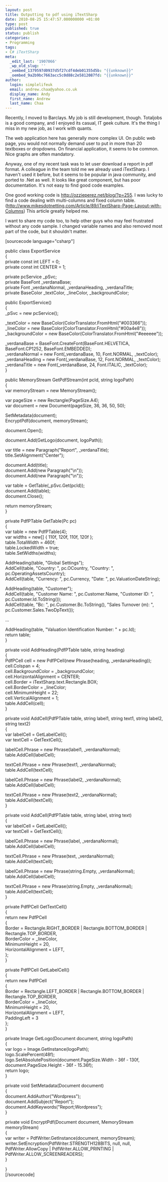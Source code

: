 ```yaml
---
layout: post
title: Outputting to pdf using iTextSharp
date: 2010-08-25 15:47:57.000000000 +01:00
type: post
published: true
status: publish
categories:
- Programming
tags:
- C# iTextSharp
meta:
  _edit_last: '1907066'
  _wp_old_slug: ''
  _oembed_1379597d0937d5f27cdf4deb01355d5b: "{{unknown}}"
  _oembed_9a2b9bc7663acc5c0d88c2e5812087fd: "{{unknown}}"
author:
  login: simplelifeuk
  email: andrew.chaa@yahoo.co.uk
  display_name: Andy
  first_name: Andrew
  last_name: Chaa
---
```

<p>Recently, I moved to Barclays. My job is still development, though. Totaljobs is a good company, and I enjoyed its casual, IT geek culture. It's the thing I miss in my new job, as I work with quants.</p>
<p>The web application here has generally more complex UI. On public web page, you would not normally demand user to put in more than 20 textboxes or dropdowns. On financial application, it seems to be common. Nice graphs are often mandatory.</p>
<p>Anyway, one of my recent task was to let user download a report in pdf format. A colleague in the team told me we already used iTextSharp. I haven't used it before, but it seems to be popular in java community, and ported to .Net as well. It looks like great component, but has poor documentation. It's not easy to find good code examples.</p>
<p>One good working code is <a href="http://ozzieperez.net/blog/?p=255">http://ozzieperez.net/blog/?p=255</a>. I was lucky to find a code dealing with multi-columns and fixed column table. (<a href="http://www.mikesdotnetting.com/Article/89/iTextSharp-Page-Layout-with-Columns">http://www.mikesdotnetting.com/Article/89/iTextSharp-Page-Layout-with-Columns</a>) This article greatly helped me.</p>
<p>I want to share my code too, to help other guys who may feel frustrated without any code sample. I changed variable names and also removed most part of the code, but it shouldn't matter.</p>
<p>[sourcecode language="csharp"]</p>
<p>public class ExportService<br />
{<br />
    private const int LEFT = 0;<br />
    private const int CENTER = 1;</p>
<p>    private pcService _pSvc;<br />
    private BaseFont _verdanaBase;<br />
    private Font _verdanaNormal, _verdanaHeading, _verdanaTitle;<br />
    private BaseColor _textColor, _lineColor, _backgroundColor;</p>
<p>    public ExportService()<br />
    {<br />
        _pSvc = new pcService();</p>
<p>        _textColor = new BaseColor(ColorTranslator.FromHtml(&quot;#003366&quot;));<br />
        _lineColor = new BaseColor(ColorTranslator.FromHtml(&quot;#00a4e8&quot;));<br />
        _backgroundColor = new BaseColor(ColorTranslator.FromHtml(&quot;#eeeeee&quot;));</p>
<p>        _verdanaBase = BaseFont.CreateFont(BaseFont.HELVETICA, BaseFont.CP1252, BaseFont.EMBEDDED);<br />
        _verdanaNormal = new Font(_verdanaBase, 10, Font.NORMAL, _textColor);<br />
        _verdanaHeading = new Font(_verdanaBase, 12, Font.NORMAL, _textColor);<br />
        _verdanaTitle = new Font(_verdanaBase, 24, Font.ITALIC, _textColor);<br />
    }</p>
<p>    public MemoryStream GetPdfStream(int pcId, string logoPath)<br />
    {<br />
        var memoryStream = new MemoryStream();</p>
<p>        var pageSize = new Rectangle(PageSize.A4);<br />
        var document = new Document(pageSize, 36, 36, 50, 50);</p>
<p>        SetMetadata(document);<br />
        EncryptPdf(document, memoryStream);</p>
<p>        document.Open();</p>
<p>        document.Add(GetLogo(document, logoPath));</p>
<p>        var title = new Paragraph(&quot;Report&quot;, _verdanaTitle);<br />
        title.SetAlignment(&quot;Center&quot;);</p>
<p>        document.Add(title);<br />
        document.Add(new Paragraph(&quot;\n&quot;));<br />
        document.Add(new Paragraph(&quot;\n&quot;));</p>
<p>        var table = GetTable(_pSvc.Get(pcId));<br />
        document.Add(table);<br />
        document.Close();</p>
<p>        return memoryStream;<br />
    }</p>
<p>    private PdfPTable GetTable(Pc pc)<br />
    {<br />
        var table = new PdfPTable(4);<br />
        var widths = new[] { 110f, 120f, 110f, 120f };<br />
        table.TotalWidth = 460f;<br />
        table.LockedWidth = true;<br />
        table.SetWidths(widths);</p>
<p>        AddHeading(table, &quot;Global Settings&quot;);<br />
        AddCell(table, &quot;Country: &quot;, pc.OCountry, &quot;Country: &quot;, pc.OperatingAssetsCountry);<br />
        AddCell(table, &quot;Currency: &quot;, pc.Currency, &quot;Date: &quot;, pc.ValuationDateString);</p>
<p>        AddHeading(table, &quot;Customer&quot;);<br />
        AddCell(table, &quot;Customer Name: &quot;, pc.Customer.Name, &quot;Customer ID: &quot;, pc.Customer.Id.ToString());<br />
        AddCell(table, &quot;Bc: &quot;, pc.Customer.Bc.ToString(), &quot;Sales Turnover (m): &quot;, pc.Customer.Sales.TwoDpText());</p>
<p>        ...</p>
<p>        AddHeading(table, &quot;Valuation Identification Number: &quot; + pc.Id);<br />
        return table;<br />
    }</p>
<p>    private void AddHeading(PdfPTable table, string heading)<br />
    {<br />
        PdfPCell cell = new PdfPCell(new Phrase(heading, _verdanaHeading));<br />
        cell.Colspan = 4;<br />
        cell.BackgroundColor = _backgroundColor;<br />
        cell.HorizontalAlignment = CENTER;<br />
        cell.Border = iTextSharp.text.Rectangle.BOX;<br />
        cell.BorderColor = _lineColor;<br />
        cell.MinimumHeight = 22;<br />
        cell.VerticalAlignment = 1;<br />
        table.AddCell(cell);<br />
    }</p>
<p>    private void AddCell(PdfPTable table, string label1, string text1, string label2, string text2)<br />
    {<br />
        var labelCell = GetLabelCell();<br />
        var textCell = GetTextCell();</p>
<p>        labelCell.Phrase = new Phrase(label1, _verdanaNormal);<br />
        table.AddCell(labelCell);</p>
<p>        textCell.Phrase = new Phrase(text1, _verdanaNormal);<br />
        table.AddCell(textCell);</p>
<p>        labelCell.Phrase = new Phrase(label2, _verdanaNormal);<br />
        table.AddCell(labelCell);</p>
<p>        textCell.Phrase = new Phrase(text2, _verdanaNormal);<br />
        table.AddCell(textCell);<br />
    }</p>
<p>    private void AddCell(PdfPTable table, string label, string text)<br />
    {<br />
        var labelCell = GetLabelCell();<br />
        var textCell = GetTextCell();</p>
<p>        labelCell.Phrase = new Phrase(label, _verdanaNormal);<br />
        table.AddCell(labelCell);</p>
<p>        textCell.Phrase = new Phrase(text, _verdanaNormal);<br />
        table.AddCell(textCell);</p>
<p>        labelCell.Phrase = new Phrase(string.Empty, _verdanaNormal);<br />
        table.AddCell(labelCell);</p>
<p>        textCell.Phrase = new Phrase(string.Empty, _verdanaNormal);<br />
        table.AddCell(textCell);<br />
    }</p>
<p>    private PdfPCell GetTextCell()<br />
    {<br />
        return new PdfPCell<br />
                   {<br />
                       Border = Rectangle.RIGHT_BORDER | Rectangle.BOTTOM_BORDER | Rectangle.TOP_BORDER,<br />
                       BorderColor = _lineColor,<br />
                       MinimumHeight = 20,<br />
                       HorizontalAlignment = LEFT,<br />
                   };<br />
    }</p>
<p>    private PdfPCell GetLabelCell()<br />
    {<br />
        return new PdfPCell<br />
                   {<br />
                       Border = Rectangle.LEFT_BORDER | Rectangle.BOTTOM_BORDER | Rectangle.TOP_BORDER,<br />
                       BorderColor = _lineColor,<br />
                       MinimumHeight = 20,<br />
                       HorizontalAlignment = LEFT,<br />
                       PaddingLeft = 3<br />
                   };<br />
    }</p>
<p>    private Image GetLogo(Document document, string logoPath)<br />
    {<br />
        var logo = Image.GetInstance(logoPath);<br />
        logo.ScalePercent(48f);<br />
        logo.SetAbsolutePosition(document.PageSize.Width - 36f - 130f, document.PageSize.Height - 36f - 15.36f);<br />
        return logo;<br />
    }</p>
<p>    private void SetMetadata(Document document)<br />
    {<br />
        document.AddAuthor(&quot;Wordpress&quot;);<br />
        document.AddSubject(&quot;Report&quot;);<br />
        document.AddKeywords(&quot;Report;Wordpress&quot;);<br />
    }</p>
<p>    private void EncryptPdf(Document document, MemoryStream memoryStream)<br />
    {<br />
        var writer = PdfWriter.GetInstance(document, memoryStream);<br />
        writer.SetEncryption(PdfWriter.STRENGTH128BITS, null, null, PdfWriter.AllowCopy | PdfWriter.ALLOW_PRINTING | PdfWriter.ALLOW_SCREENREADERS);<br />
    }</p>
<p>}<br />
[/sourcecode]</p>

